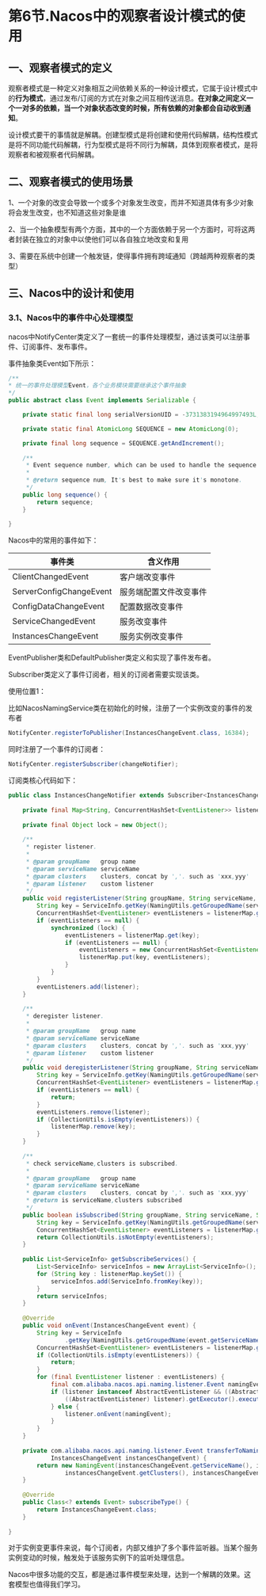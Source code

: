 # 第6节.Nacos中的观察者设计模式的使用

## 一、观察者模式的定义

观察者模式是一种定义对象相互之间依赖关系的一种设计模式，它属于设计模式中的**行为模式**，通过发布/订阅的方式在对象之间互相传送消息。**在对象之间定义一个一对多的依赖，当一个对象状态改变的时候，所有依赖的对象都会自动收到通知**。

设计模式要干的事情就是解耦。创建型模式是将创建和使用代码解耦，结构性模式是将不同功能代码解耦，行为型模式是将不同行为解耦，具体到观察者模式，是将观察者和被观察者代码解耦。

## 二、观察者模式的使用场景

1、一个对象的改变会导致一个或多个对象发生改变，而并不知道具体有多少对象将会发生改变，也不知道这些对象是谁

2、当一个抽象模型有两个方面，其中的一个方面依赖于另一个方面时，可将这两者封装在独立的对象中以使他们可以各自独立地改变和复用

3、需要在系统中创建一个触发链，使得事件拥有跨域通知（跨越两种观察者的类型）

## 三、Nacos中的设计和使用

### 3.1、Nacos中的事件中心处理模型

nacos中NotifyCenter类定义了一套统一的事件处理模型，通过该类可以注册事件、订阅事件、发布事件。

事件抽象类Event如下所示：

```java
/**
* 统一的事件处理模型Event，各个业务模块需要继承这个事件抽象
*/
public abstract class Event implements Serializable {

    private static final long serialVersionUID = -3731383194964997493L;

    private static final AtomicLong SEQUENCE = new AtomicLong(0);

    private final long sequence = SEQUENCE.getAndIncrement();
    
    /**
     * Event sequence number, which can be used to handle the sequence of events.
     *
     * @return sequence num, It's best to make sure it's monotone.
     */
    public long sequence() {
        return sequence;
    }
    
}
```

Nacos中的常用的事件如下：

| 事件类                  | 含义作用               |
| ----------------------- | ---------------------- |
| ClientChangedEvent      | 客户端改变事件         |
| ServerConfigChangeEvent | 服务端配置文件改变事件 |
| ConfigDataChangeEvent   | 配置数据改变事件       |
| ServiceChangedEvent     | 服务改变事件           |
| InstancesChangeEvent    | 服务实例改变事件       |

EventPublisher类和DefaultPublisher类定义和实现了事件发布者。

Subscriber类定义了事件订阅者，相关的订阅者需要实现该类。

使用位置1：

比如NacosNamingService类在初始化的时候，注册了一个实例改变的事件的发布者

```java
NotifyCenter.registerToPublisher(InstancesChangeEvent.class, 16384);
```

同时注册了一个事件的订阅者：

```java
NotifyCenter.registerSubscriber(changeNotifier);
```

订阅类核心代码如下：

```java
public class InstancesChangeNotifier extends Subscriber<InstancesChangeEvent> {
    
    private final Map<String, ConcurrentHashSet<EventListener>> listenerMap = new ConcurrentHashMap<String, ConcurrentHashSet<EventListener>>();
    
    private final Object lock = new Object();
    
    /**
     * register listener.
     *
     * @param groupName   group name
     * @param serviceName serviceName
     * @param clusters    clusters, concat by ','. such as 'xxx,yyy'
     * @param listener    custom listener
     */
    public void registerListener(String groupName, String serviceName, String clusters, EventListener listener) {
        String key = ServiceInfo.getKey(NamingUtils.getGroupedName(serviceName, groupName), clusters);
        ConcurrentHashSet<EventListener> eventListeners = listenerMap.get(key);
        if (eventListeners == null) {
            synchronized (lock) {
                eventListeners = listenerMap.get(key);
                if (eventListeners == null) {
                    eventListeners = new ConcurrentHashSet<EventListener>();
                    listenerMap.put(key, eventListeners);
                }
            }
        }
        eventListeners.add(listener);
    }
    
    /**
     * deregister listener.
     *
     * @param groupName   group name
     * @param serviceName serviceName
     * @param clusters    clusters, concat by ','. such as 'xxx,yyy'
     * @param listener    custom listener
     */
    public void deregisterListener(String groupName, String serviceName, String clusters, EventListener listener) {
        String key = ServiceInfo.getKey(NamingUtils.getGroupedName(serviceName, groupName), clusters);
        ConcurrentHashSet<EventListener> eventListeners = listenerMap.get(key);
        if (eventListeners == null) {
            return;
        }
        eventListeners.remove(listener);
        if (CollectionUtils.isEmpty(eventListeners)) {
            listenerMap.remove(key);
        }
    }
    
    /**
     * check serviceName,clusters is subscribed.
     *
     * @param groupName   group name
     * @param serviceName serviceName
     * @param clusters    clusters, concat by ','. such as 'xxx,yyy'
     * @return is serviceName,clusters subscribed
     */
    public boolean isSubscribed(String groupName, String serviceName, String clusters) {
        String key = ServiceInfo.getKey(NamingUtils.getGroupedName(serviceName, groupName), clusters);
        ConcurrentHashSet<EventListener> eventListeners = listenerMap.get(key);
        return CollectionUtils.isNotEmpty(eventListeners);
    }
    
    public List<ServiceInfo> getSubscribeServices() {
        List<ServiceInfo> serviceInfos = new ArrayList<ServiceInfo>();
        for (String key : listenerMap.keySet()) {
            serviceInfos.add(ServiceInfo.fromKey(key));
        }
        return serviceInfos;
    }
    
    @Override
    public void onEvent(InstancesChangeEvent event) {
        String key = ServiceInfo
                .getKey(NamingUtils.getGroupedName(event.getServiceName(), event.getGroupName()), event.getClusters());
        ConcurrentHashSet<EventListener> eventListeners = listenerMap.get(key);
        if (CollectionUtils.isEmpty(eventListeners)) {
            return;
        }
        for (final EventListener listener : eventListeners) {
            final com.alibaba.nacos.api.naming.listener.Event namingEvent = transferToNamingEvent(event);
            if (listener instanceof AbstractEventListener && ((AbstractEventListener) listener).getExecutor() != null) {
                ((AbstractEventListener) listener).getExecutor().execute(() -> listener.onEvent(namingEvent));
            } else {
                listener.onEvent(namingEvent);
            }
        }
    }
    
    private com.alibaba.nacos.api.naming.listener.Event transferToNamingEvent(
            InstancesChangeEvent instancesChangeEvent) {
        return new NamingEvent(instancesChangeEvent.getServiceName(), instancesChangeEvent.getGroupName(),
                instancesChangeEvent.getClusters(), instancesChangeEvent.getHosts());
    }
    
    @Override
    public Class<? extends Event> subscribeType() {
        return InstancesChangeEvent.class;
    }
    
}
```

对于实例变更事件来说，每个订阅者，内部又维护了多个事件监听器。当某个服务实例变动的时候，触发处于该服务实例下的监听处理信息。

Nacos中很多功能的交互，都是通过事件模型来处理，达到一个解耦的效果。这套模型也值得我们学习。

